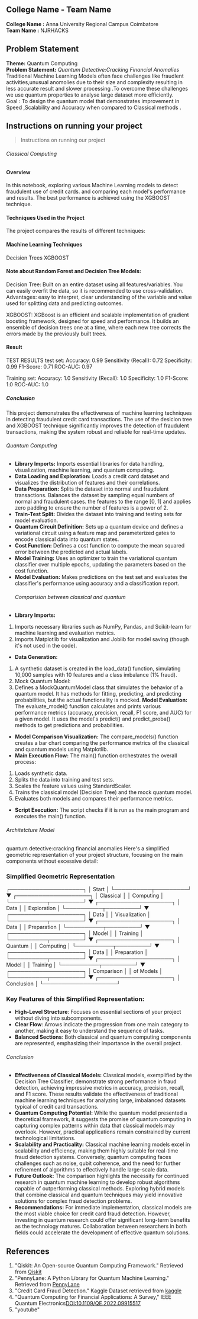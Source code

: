 ## College Name - Team Name
**College Name :** Anna University Regional Campus Coimbatore   
**Team Name :** NJRHACKS

## Problem Statement
**Theme:** Quantum Computing  
 **Problem Statement:** *Quantum Detective:Cracking Financial Anomalies*  
  Traditional Machine Learning Models often face challenges like fraudlent activities,unusual anomolies due to their size and complexity resulting in less accurate result and slower processing .To overcome  these challenges we use quantum properties to analyse  large dataset more efficiently.  
  Goal : To design the quantum model that demonstrates improvement in Speed ,Scalability and Accuracy when compared to Classical methods .
  
## Instructions on running your project
>Instructions on running our project
###### Classical Computing
#### Overview
In this notebook, exploring various Machine Learning models to detect fraudulent use of credit cards. and comparing each model's performance and results. The best performance is achieved using the XGBOOST technique.
#### Techniques Used in the Project
The project compares the results of different techniques:

#### Machine Learning Techniques
Decision Trees
XGBOOST

#### Note about Random Forest and Decision Tree Models:
Decision Tree: Built on an entire dataset using all features/variables. You can easily overfit the data, so it is recommended to use cross-validation. Advantages: easy to interpret, clear understanding of the variable and value used for splitting data and predicting outcomes.

XGBOOST: XGBoost is an efficient and scalable implementation of gradient boosting framework, designed for speed and performance. It builds an ensemble of decision trees one at a time, where each new tree corrects the errors made by the previously built trees.

#### Result
TEST RESULTS
test set:
Accuracy: 0.99
    Sensitivity (Recall): 0.72
    Specificity: 0.99
    F1-Score: 0.71
    ROC-AUC: 0.97

Training set:
    Accuracy: 1.0
    Sensitivity (Recall): 1.0
    Specificity: 1.0
    F1-Score: 1.0
    ROC-AUC: 1.0


##### Conclusion

This project demonstrates the effectiveness of machine learning  techniques in detecting fraudulent credit card transactions. The use of the desicion tree and XGBOOST technique significantly improves the detection of fraudulent transactions, making the system robust and reliable for real-time updates.

  
###### Quantum Computing
- **Library Imports:** Imports essential libraries for data handling, visualization, machine learning, and quantum computing.
- **Data Loading and Exploration:** Loads a credit card dataset and visualizes the distribution of features and their correlations.
- **Data Preparation:** Splits the dataset into normal and fraudulent transactions.
Balances the dataset by sampling equal numbers of normal and fraudulent cases.
  the features to the range [0, 1] and applies zero padding to ensure the number of features is a power of 2.
- **Train-Test Split:** Divides the dataset into training and testing sets for model evaluation.
- **Quantum Circuit Definition:** Sets up a quantum device and defines a variational circuit using a feature map and parameterized gates to encode classical data into quantum states.
- **Cost Function:** Defines a cost function to compute the mean squared error between the predicted and actual labels.
- **Model Training:** Uses an optimizer to train the variational quantum classifier over multiple epochs, updating the parameters based on the cost function.
- **Model Evaluation:** Makes predictions on the test set and evaluates the classifier's performance using accuracy and a classification report.
  ###### Comparision between classical and quantum
- **Library Imports:**
1. Imports necessary libraries such as NumPy, Pandas, and Scikit-learn for machine learning and evaluation metrics.
2. Imports Matplotlib for visualization and Joblib for model saving (though it's not used in the code).
- **Data Generation:**
1. A synthetic dataset is created in the load_data() function, simulating 10,000 samples with 10 features and a class imbalance (1% fraud).
2. Mock Quantum Model:
3. Defines a MockQuantumModel class that simulates the behavior of a quantum model. It has methods for fitting, predicting, and predicting probabilities, but the actual functionality is mocked.
**Model Evaluation:**
   The evaluate_model() function calculates and prints various performance metrics (accuracy, precision, recall, F1 score, and AUC) for a given model. It uses the model's predict() and predict_proba() methods to get predictions and probabilities.
- **Model Comparison Visualization:**
    The compare_models() function creates a bar chart comparing the performance metrics of the classical and quantum models using Matplotlib.
- **Main Execution Flow:**
The main() function orchestrates the overall process:
1. Loads synthetic data.
2. Splits the data into training and test sets.
3. Scales the feature values using StandardScaler.
4. Trains the classical model (Decision Tree) and the mock quantum model.
5. Evaluates both models and compares their performance metrics.
- **Script Execution:**
The script checks if it is run as the main program and executes the main() function.
###### Architetcture Model
quantum detective:cracking financial anomalies
Here's a simplified geometric representation of your project structure, focusing on the main components without excessive detail:

### Simplified Geometric Representation


┌────────────────────┐
│     Start          │
└──────────┬─────────┘
           ▼
┌────────────────────┐
│   Classical        │
│   Computing        │
└──────────┬─────────┘
           ▼
┌────────────────────┐
│   Data             │
│   Exploration      │
└──────────┬─────────┘
           ▼
┌────────────────────┐
│   Data             │
│   Visualization     │
└──────────┬─────────┘
           ▼
┌────────────────────┐
│   Data             │
│   Preparation      │
└──────────┬─────────┘
           ▼
┌────────────────────┐
│   Model            │
│   Training         │
└──────────┬─────────┘
           ▼
┌────────────────────┐
│   Quantum          │
│   Computing        │
└──────────┬─────────┘
           ▼
┌────────────────────┐
│   Data             │
│   Preparation      │
└──────────┬─────────┘
           ▼
┌────────────────────┐
│   Model            │
│   Training         │
└──────────┬─────────┘
           ▼
┌────────────────────┐
│   Comparison       │
│   of Models        │
└──────────┬─────────┘
           ▼
┌────────────────────┐
│   Conclusion       │
└────────────────────┘


### Key Features of this Simplified Representation:
- **High-Level Structure**: Focuses on essential sections of your project without diving into subcomponents.
- **Clear Flow**: Arrows indicate the progression from one main category to another, making it easy to understand the sequence of tasks.
- **Balanced Sections**: Both classical and quantum computing components are represented, emphasizing their importance in the overall project.

###### Conclusion
- **Effectiveness of Classical Models:** Classical models, exemplified by the Decision Tree Classifier, demonstrate strong performance in fraud detection, achieving impressive metrics in accuracy, precision, recall, and F1 score. These results validate the effectiveness of traditional machine learning techniques for analyzing large, imbalanced datasets typical of credit card transactions.
- **Quantum Computing Potential:** While the quantum model presented a theoretical framework, it suggests the promise of quantum computing in capturing complex patterns within data that classical models may overlook. However, practical applications remain constrained by current technological limitations.
- **Scalability and Practicality:** Classical machine learning models excel in scalability and efficiency, making them highly suitable for real-time fraud detection systems. Conversely, quantum computing faces challenges such as noise, qubit coherence, and the need for further refinement of algorithms to effectively handle large-scale data.
- **Future Outlook:** The comparison highlights the necessity for continued research in quantum machine learning to develop robust algorithms capable of outperforming classical methods. Exploring hybrid models that combine classical and quantum techniques may yield innovative solutions for complex fraud detection problems.
- **Recommendations:** For immediate implementation, classical models are the most viable choice for credit card fraud detection. However, investing in quantum research could offer significant long-term benefits as the technology matures. Collaboration between researchers in both fields could accelerate the development of effective quantum solutions.
  
## References
1. "Qiskit: An Open-source Quantum Computing Framework." Retrieved from [Qiskit](https://learning.quantum.ibm.com/)
2. "PennyLane: A Python Library for Quantum Machine Learning." Retrieved from [PennyLane](https://pennylane.ai/)
3. "Credit Card Fraud Detection." Kaggle Dataset retrieved from [kaggle](https://www.kaggle.com/datasets/mlg-ulb/creditcardfraud)
4. "Quantum Computing for Financial Applications: A Survey," IEEE Quantum Electronics[DOI:10.1109/QE.2022.09915517](https://www.computer.org/csdl/journal/qe/2022/01/09915517/1HmgdJyXCqQ)
5.  "youtube"
